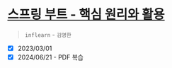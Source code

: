 # [스프링 부트 - 핵심 원리와 활용](https://www.inflearn.com/course/스프링부트-핵심원리-활용/dashboard)

> `inflearn` - `김영한`

- [x] 2023/03/01
- [x] 2024/06/21 - PDF 복습
